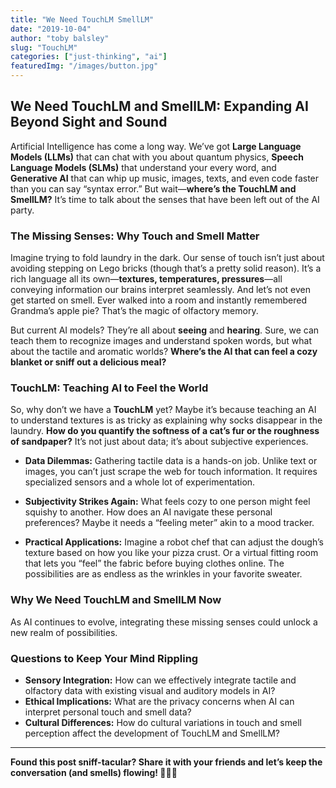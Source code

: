 ```yaml
---
title: "We Need TouchLM SmellLM"
date: "2019-10-04"
author: "toby balsley" 
slug: "TouchLM"
categories: ["just-thinking", "ai"]
featuredImg: "/images/button.jpg"
---
```


## **We Need TouchLM and SmellLM: Expanding AI Beyond Sight and Sound**

Artificial Intelligence has come a long way. We’ve got **Large Language Models (LLMs)** that can chat with you about quantum physics, **Speech Language Models (SLMs)** that understand your every word, and **Generative AI** that can whip up music, images, texts, and even code faster than you can say “syntax error.” But wait—**where’s the TouchLM and SmellLM?** It’s time to talk about the senses that have been left out of the AI party.

### **The Missing Senses: Why Touch and Smell Matter**

Imagine trying to fold laundry in the dark. Our sense of touch isn’t just about avoiding stepping on Lego bricks (though that’s a pretty solid reason). It’s a rich language all its own—**textures, temperatures, pressures**—all conveying information our brains interpret seamlessly. And let’s not even get started on smell. Ever walked into a room and instantly remembered Grandma’s apple pie? That’s the magic of olfactory memory.

But current AI models? They’re all about **seeing** and **hearing**. Sure, we can teach them to recognize images and understand spoken words, but what about the tactile and aromatic worlds? **Where’s the AI that can feel a cozy blanket or sniff out a delicious meal?**

### **TouchLM: Teaching AI to Feel the World**

So, why don’t we have a **TouchLM** yet? Maybe it’s because teaching an AI to understand textures is as tricky as explaining why socks disappear in the laundry. **How do you quantify the softness of a cat’s fur or the roughness of sandpaper?** It’s not just about data; it’s about subjective experiences.

- **Data Dilemmas:** Gathering tactile data is a hands-on job. Unlike text or images, you can’t just scrape the web for touch information. It requires specialized sensors and a whole lot of experimentation.
  
- **Subjectivity Strikes Again:** What feels cozy to one person might feel squishy to another. How does an AI navigate these personal preferences? Maybe it needs a “feeling meter” akin to a mood tracker.

- **Practical Applications:** Imagine a robot chef that can adjust the dough’s texture based on how you like your pizza crust. Or a virtual fitting room that lets you “feel” the fabric before buying clothes online. The possibilities are as endless as the wrinkles in your favorite sweater.

### **Why We Need TouchLM and SmellLM Now**

As AI continues to evolve, integrating these missing senses could unlock a new realm of possibilities.




### **Questions to Keep Your Mind Rippling**

- **Sensory Integration:** How can we effectively integrate tactile and olfactory data with existing visual and auditory models in AI?
- **Ethical Implications:** What are the privacy concerns when AI can interpret personal touch and smell data?
- **Cultural Differences:** How do cultural variations in touch and smell perception affect the development of TouchLM and SmellLM?

---

**Found this post sniff-tacular? Share it with your friends and let’s keep the conversation (and smells) flowing! 🤖👃✨**